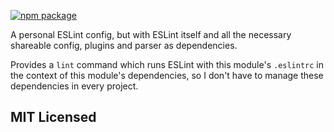 [![npm package][npm-badge]][npm]

A personal ESLint config, but with ESLint itself and all the necessary shareable config, plugins and parser as dependencies.

Provides a `lint` command which runs ESLint with this module's `.eslintrc` in the context of this module's dependencies, so I don't have to manage these dependencies in every project.

## MIT Licensed

[npm-badge]: https://img.shields.io/npm/v/eslint-config-jonnybuchanan.svg
[npm]: https://www.npmjs.org/package/eslint-config-jonnybuchanan
